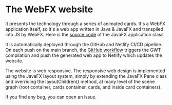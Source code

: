 # The WebFX website

It presents the technology through a series of animated cards. It's a WebFX application itself, so it's a web app written in Java & JavaFX and transpiled into JS by WebFX. Here is the [source code][webfx-website-code] of the JavaFX application class.

It is automatically deployed through the GitHub and Netlify CI/CD pipeline. On each push on the main branch, the [GitHub workflow][webfx-website-workflow] triggers the GWT compilation and push the generated web app to Netlify which updates the website.

The website is web responsive. The responsive web design is implemented using the JavaFX layout system, simply by extending the JavaFX Pane class and overriding the layoutChildren() method, at many level of the scene graph (root container, cards container, cards, and inside card containers).

If you find any bug, you can open an issue.

[webfx-website-code]: https://github.com/webfx-project/webfx-website/blob/main/webfx-website-application/src/main/java/dev/webfx/website/application/WebFXWebsiteApplication.java
[webfx-website-workflow]: https://github.com/webfx-project/webfx-website/blob/main/.github/workflows/builds.yml